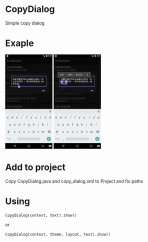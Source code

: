 # CopyDialog
Simple copy dialog

# Exaple

<img src="images/Screenshot_1612957753.png" width="30%">
<img src="images/Screenshot_1612957748.png" width="30%">

# Add to project
Copy CopyDialog.java and copy_dialog.xml to Project and fix paths

# Using
	CopyDialog(context, text).show()
or

	CopyDialog(context, theme, layout, text).show()
